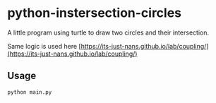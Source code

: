 # python-instersection-circles

A little program using turtle to draw two circles and their intersection.

Same logic is used here [https://its-just-nans.github.io/lab/coupling/](https://its-just-nans.github.io/lab/coupling/)

## Usage

```sh
python main.py
```
